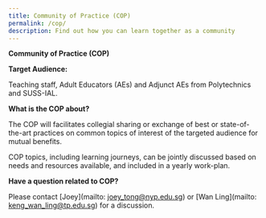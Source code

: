 ```yaml
---
title: Community of Practice (COP)
permalink: /cop/
description: Find out how you can learn together as a community
---
```

**Community of Practice (COP)**

**Target Audience:** 

Teaching staff, Adult Educators (AEs) and Adjunct AEs from Polytechnics and SUSS-IAL.

**What is the COP about?**

The COP will facilitates collegial sharing or exchange of best or state-of-the-art practices on common topics of interest of the targeted audience for mutual benefits.

COP topics, including learning journeys, can be jointly discussed based on needs and resources available, and included in a yearly work-plan.

**Have a question related to COP?**

Please contact [Joey](mailto: joey_tong@nyp.edu.sg) or [Wan Ling](mailto: keng_wan_ling@tp.edu.sg) for a discussion.



